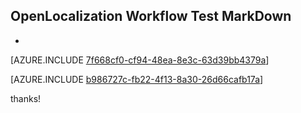## OpenLocalization Workflow Test MarkDown
* 

[AZURE.INCLUDE [7f668cf0-cf94-48ea-8e3c-63d39bb4379a](calleeMd1.md)]



[AZURE.INCLUDE [b986727c-fb22-4f13-8a30-26d66cafb17a](calleeMd2.md)]

 
thanks!